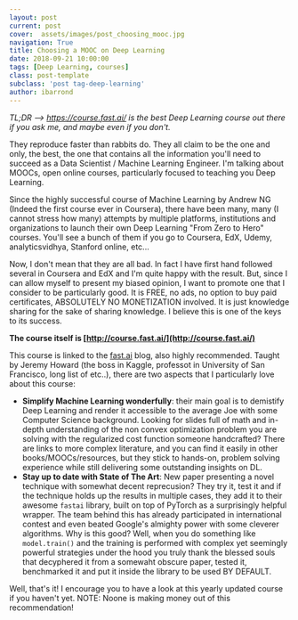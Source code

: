 ```yaml
---
layout: post
current: post
cover:  assets/images/post_choosing_mooc.jpg
navigation: True
title: Choosing a MOOC on Deep Learning
date: 2018-09-21 10:00:00
tags: [Deep Learning, courses]
class: post-template
subclass: 'post tag-deep-learning'
author: ibarrond
---
```


_TL;DR  --> https://course.fast.ai/ is the best Deep Learning course out there if you ask me, and maybe even if you don't._

They reproduce faster than rabbits do. They all claim to be the one and only, the best, the one that contains all the information you'll need to succeed as a Data Scientist / Machine Learning Engineer. I'm talking about MOOCs, open online courses, particularly focused to teaching you Deep Learning.

Since the highly successful course of Machine Learning by Andrew NG (Indeed the first course ever in Coursera), there have been many, many (I cannot stress how many) attempts by multiple platforms, institutions and organizations to launch their own Deep Learning "From Zero to Hero" courses. You'll see a bunch of them if you go to Coursera, EdX, Udemy, analyticsvidhya, Stanford online, etc...

Now, I don't mean that they are all bad. In fact I have first hand followed several in Coursera and EdX and I'm quite happy with the result. But, since I can allow myself to present my biased opinion, I want to promote one that I consider to be particularly good. It is FREE, no ads, no option to buy paid certificates, ABSOLUTELY NO MONETIZATION involved. It is just knowledge sharing for the sake of sharing knowledge. I believe this is one of the keys to its success.

**The course itself is [http://course.fast.ai/](http://course.fast.ai/)**

This course is linked to the [fast.ai](https://www.fast.ai/) blog, also highly recommended. Taught by Jeremy Howard (the boss in Kaggle, professot in University of San Francisco, long list of etc..), there are two aspects that I particularly love about this course:
- __Simplify Machine Learning wonderfully__: their main goal is to demistify Deep Learning and render it accessible to the average Joe with some Computer Science background. Looking for slides full of math and in-depth understanding of the non convex optimization problem you are solving with the regularized cost function someone handcrafted? There are links to more complex literature, and you can find it easily in other books/MOOCs/resources, but they stick to hands-on, problem solving experience while still delivering some outstanding insights on DL.
- __Stay up to date with State of The Art__: New paper presenting a novel technique with somewhat decent reprecusion? They try it, test it and if the technique holds up the results in multiple cases, they add it to their awesome `fastai` library, built on top of PyTorch as a surprisingly helpful wrapper. The team behind this has already participated in international contest and even beated Google's almighty power with some cleverer algorithms. Why is this good? Well, when you do something like `model.train()` and the training is performed with complex yet seemingly powerful strategies under the hood you truly thank the blessed souls that decyphered it from a somewaht obscure paper, tested it, benchmarked it and put it inside the library to be used BY DEFAULT. 

Well, that's it! I encourage you to have a look at this yearly updated course if you haven't yet. NOTE: Noone is making money out of this recommendation! 
